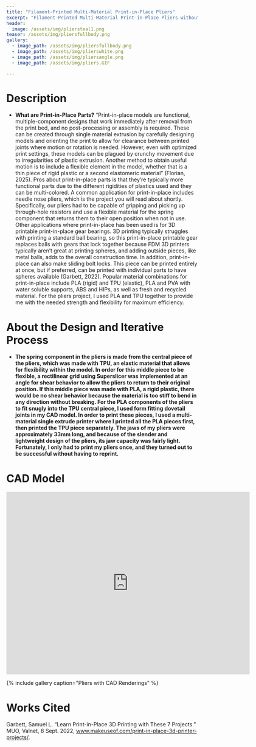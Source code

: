 ```yaml
---
title: "Filament-Printed Multi-Material Print-in-Place Pliers"
excerpt: "Filament-Printed Multi-Material Print-in-Place Pliers without Excessive Pieces"
header:
  image: /assets/img/pliersteal1.png  
teaser: /assets/img/pliersfullbody.png 
gallery:
  - image_path: /assets/img/pliersfullbody.png
  - image_path: /assets/img/plierswhite.png
  - image_path: /assets/img/pliersangle.png
  - image_path: /assets/img/pliers.GIF

---
```


# Description

* **What are Print-in-Place Parts?** “Print-in-place models are functional, multiple-component designs that work immediately after removal from the print bed, and no post-processing or assembly is required. These can be created through single material extrusion by carefully designing models and orienting the print to allow for clearance between printed joints where motion or rotation is needed. However, even with optimized print settings, these models can be plagued by crunchy movement due to irregularities of plastic extrusion. Another method to obtain useful motion is to include a flexible element in the model, whether that is a thin piece of rigid plastic or a second elastomeric material” (Florian, 2025). Pros about print-in-place parts is that they’re typically more functional parts due to the different rigidities of plastics used and they can be multi-colored. A common application for print-in-place includes needle nose pliers, which is the project you will read about shortly. Specifically, our pliers had to be capable of gripping and picking up through-hole resistors and use a flexible material for the spring component that returns them to their open position when not in use. Other applications where print-in-place has been used is for 3D printable print-in-place gear bearings. 3D printing typically struggles with printing a standard ball bearing, so this print-in-place printable gear replaces balls with gears that lock together because FDM 3D printers typically aren’t great at printing spheres, and adding outside pieces, like metal balls, adds to the overall construction time. In addition, print-in-place can also make sliding bolt locks. This piece can be printed entirely at once, but if preferred, can be printed with individual parts to have spheres available (Garbett, 2022). Popular material combinations for print-in-place include PLA (rigid) and TPU (elastic), PLA and PVA with water soluble supports, ABS and HIPs, as well as fresh and recycled material. For the pliers project, I used PLA and TPU together to provide me with the needed strength and flexibility for maximum efficiency. 

# About the Design and Iterative Process

* **The spring component in the pliers is made from the central piece of the pliers, which was made with TPU, an elastic material that allows for flexibility within the model. In order for this middle piece to be flexible, a rectilinear grid using Superslicer was implemented at an angle for shear behavior to allow the pliers to return to their original position. If this middle piece was made with PLA, a rigid plastic, there would be no shear behavior because the material is too stiff to bend in any direction without breaking. For the PLA components of the pliers to fit snugly into the TPU central piece, I used form fitting dovetail joints in my CAD model. In order to print these pieces, I used a multi-material single extrude printer where I printed all the PLA pieces first, then printed the TPU piece separately. The jaws of my pliers were approximately 33mm long, and because of the slender and lightweight design of the pliers, its jaw capacity was fairly light. Fortunately, I only had to print my pliers once, and they turned out to be successful without having to reprint.**

# CAD Model
 <iframe src="https://vanderbilt643.autodesk360.com/shares/public/SH286ddQT78850c0d8a4861c499e3a15f65e?mode=embed" width="640" height="480" allowfullscreen="true" webkitallowfullscreen="true" mozallowfullscreen="true"  frameborder="0"></iframe>

{% include gallery caption="Pliers with CAD Renderings" %}

# Works Cited
Garbett, Samuel L. “Learn Print-in-Place 3D Printing with These 7 Projects.” MUO, Valnet, 8 Sept. 2022, www.makeuseof.com/print-in-place-3d-printer-projects/. 
